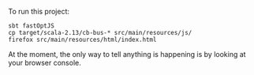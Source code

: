To run this project:

    sbt fastOptJS
    cp target/scala-2.13/cb-bus-* src/main/resources/js/
    firefox src/main/resources/html/index.html
    
At the moment, the only way to tell anything is happening is by looking at your browser console.